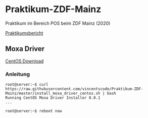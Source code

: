 # Praktikum-ZDF-Mainz
Praktikum im Bereich POS beim ZDF Mainz (2020) 

[Praktikumsbericht](https://docs.google.com/document/d/15RqdIeCJC0JS8qEwCfCcuuorxA4uJxh3j1v5zyLt700)

## Moxa Driver
[CentOS Download](http://mirror.checkdomain.de/centos/8.0.1905/isos/x86_64/CentOS-8-x86_64-1905-dvd1.iso)

### Anleitung
```console
root@server:~$ curl https://raw.githubusercontent.com/vincentscode/Praktikum-ZDF-Mainz/master/install_moxa_driver_centos.sh | bash
Running CentOS Moxa Driver Installer 0.0.1
...

root@server:~$ reboot now
```

